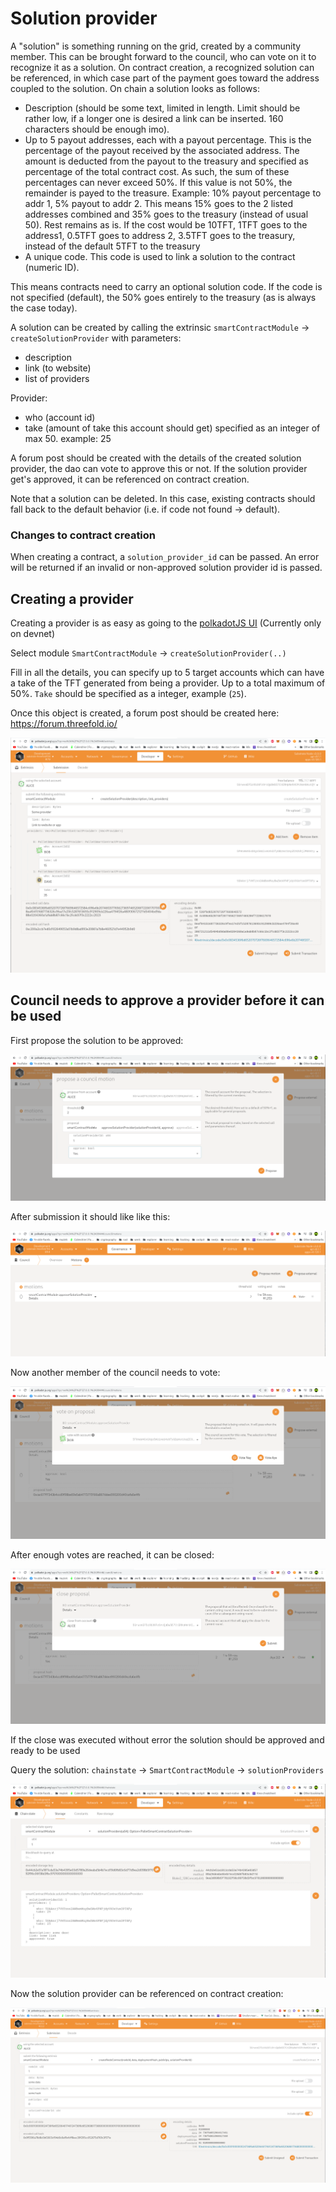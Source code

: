 # Solution provider

A "solution" is something running on the grid, created by a community member. This can be brought forward to the council, who can vote on it to recognize it as a solution. On contract creation, a recognized solution can be referenced, in which case part of the payment goes toward the address coupled to the solution. On chain a solution looks as follows:

- Description (should be some text, limited in length. Limit should be rather low, if a longer one is desired a link can be inserted. 160 characters should be enough imo).
- Up to 5 payout addresses, each with a payout percentage. This is the percentage of the payout received by the associated address. The amount is deducted from the payout to the treasury and specified as percentage of the total contract cost. As such, the sum of these percentages can never exceed 50%. If this value is not 50%, the remainder is payed to the treasure. Example: 10% payout percentage to addr 1, 5% payout to addr 2. This means 15% goes to the 2 listed addresses combined and 35% goes to the treasury (instead of usual 50). Rest remains as is. If the cost would be 10TFT, 1TFT goes to the address1, 0.5TFT goes to address 2, 3.5TFT goes to the treasury, instead of the default 5TFT to the treasury
- A unique code. This code is used to link a solution to the contract (numeric ID).

This means contracts need to carry an optional solution code. If the code is not specified (default), the 50% goes entirely to the treasury (as is always the case today).

A solution can be created by calling the extrinsic `smartContractModule` -> `createSolutionProvider` with parameters:

- description
- link (to website)
- list of providers

Provider:

- who (account id)
- take (amount of take this account should get) specified as an integer of max 50. example: 25

A forum post should be created with the details of the created solution provider, the dao can vote to approve this or not. If the solution provider get's approved, it can be referenced on contract creation.

Note that a solution can be deleted. In this case, existing contracts should fall back to the default behavior (i.e. if code not found -> default).

### Changes to contract creation

When creating a contract, a `solution_provider_id` can be passed. An error will be returned if an invalid or non-approved solution provider id is passed.

## Creating a provider

Creating a provider is as easy as going to the [polkadotJS UI](https://polkadot.js.org/apps/?rpc=wss%3A%2F%2Ftfchain.dev.grid.tf#/extrinsics) (Currently only on devnet)

Select module `SmartContractModule` -> `createSolutionProvider(..)`

Fill in all the details, you can specify up to 5 target accounts which can have a take of the TFT generated from being a provider. Up to a total maximum of 50%. `Take` should be specified as a integer, example (`25`).

Once this object is created, a forum post should be created here: <https://forum.threefold.io/>

![create](./img/create_provider.png)

## Council needs to approve a provider before it can be used

First propose the solution to be approved:

![propose_approve](./img/propose_approve.png)

After submission it should like like this:

![proposed_approved](./img/proposed_approve.png)

Now another member of the council needs to vote:

![vote](./img/vote_proposal.png)

After enough votes are reached, it can be closed:

![close](./img/close_proposal.png)

If the close was executed without error the solution should be approved and ready to be used

Query the solution: `chainstate` -> `SmartContractModule` -> `solutionProviders`

![query](./img/query_provider.png)

Now the solution provider can be referenced on contract creation:

![create](./img/create_contract.png)
